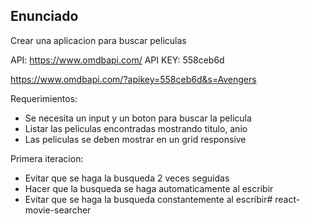 ## Enunciado

Crear una aplicacion para buscar peliculas

API:
https://www.omdbapi.com/
API KEY: 558ceb6d

https://www.omdbapi.com/?apikey=558ceb6d&s=Avengers

Requerimientos:

- Se necesita un input y un boton para buscar la pelicula
- Listar las peliculas encontradas mostrando titulo, anio
- Las peliculas se deben mostrar en un grid responsive

Primera iteracion:

- Evitar que se haga la busqueda 2 veces seguidas
- Hacer que la busqueda se haga automaticamente al escribir
- Evitar que se haga la busqueda constantemente al escribir# react-movie-searcher
